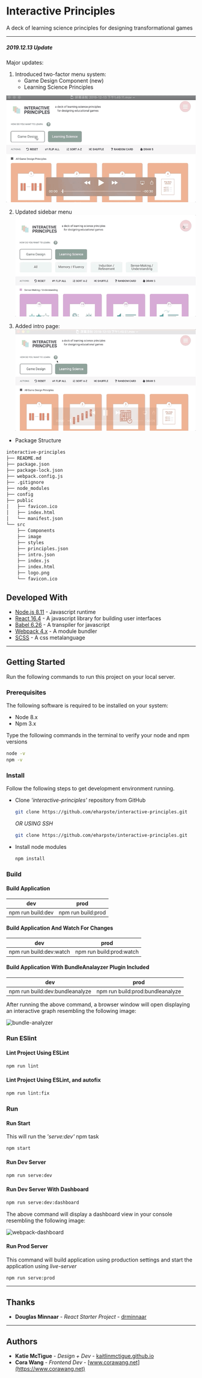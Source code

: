 # Interactive Principles
A deck of learning science principles for designing transformational games


---
##### 2019.12.13 Update

Major updates:
1. Introduced two-factor menu system:
    - Game Design Component (new)
    - Learning Science Principles 

![menuDemo](./src/images/demo/menu_demo.gif)

2. Updated sidebar menu
    ![sideDemo](./src/images/demo/side_demo.gif)
    
3. Added intro page:
    ![introDemo](./src/images/demo/intro_demo.gif)

* Package Structure
``` 
interactive-principles
├── README.md
├── package.json
├── package-lock.json
├── webpack.config.js
├── .gitignore
├── node_modules
├── config
├── public
│   ├── favicon.ico
│   ├── index.html
│   └── manifest.json
└── src
    ├── Components
    ├── image
    ├── styles
    ├── principles.json
    ├── intro.json
    ├── index.js
    ├── index.html
    ├── logo.png
    └── favicon.ico
```

## Developed With

* [Node.js 8.11](https://nodejs.org/en/) - Javascript runtime
* [React 16.4](https://reactjs.org/) - A javascript library for building user interfaces
* [Babel 6.26](https://babeljs.io/) - A transpiler for javascript
* [Webpack 4.x](https://webpack.js.org/) - A module bundler
* [SCSS](http://sass-lang.com/) - A css metalanguage

---

## Getting Started

Run the following commands to run this project on your local server. 
### Prerequisites

The following software is required to be installed on your system:

* Node 8.x
* Npm 3.x

Type the following commands in the terminal to verify your node and npm versions

  ```bash
  node -v
  npm -v
  ```

### Install

Follow the following steps to get development environment running.

* Clone _'interactive-principles'_ repository from GitHub

  ```bash
  git clone https://github.com/eharpste/interactive-principles.git
  ```

   _OR USING SSH_

  ```bash
  git clone https://github.com/eharpste/interactive-principles.git
  ```

* Install node modules

   ```bash
   npm install
   ```

### Build

#### Build Application

dev | prod
:---: | :---:
npm run build:dev | npm run build:prod

#### Build Application And Watch For Changes

dev | prod
:---: | :---:
npm run build:dev:watch | npm run build:prod:watch

#### Build Application With BundleAnalayzer Plugin Included

dev | prod
:---: | :---:
npm run build:dev:bundleanalyze | npm run build:prod:bundleanalyze

After running the above command, a browser window will open displaying an interactive graph resembling the following image:

![bundle-analyzer](https://user-images.githubusercontent.com/33935506/36382812-eadf199e-1592-11e8-9681-cf5ccf67951f.png)

### Run ESlint

#### Lint Project Using ESLint

  ```bash
  npm run lint
  ```

#### Lint Project Using ESLint, and autofix

  ```bash
  npm run lint:fix
  ```

### Run

#### Run Start

This will run the _'serve:dev'_ npm task

```bash
npm start
```

#### Run Dev Server

```bash
npm run serve:dev
```

#### Run Dev Server With Dashboard

```bash
npm run serve:dev:dashboard
```

The above command will display a dashboard view in your console resembling the following image:

![webpack-dashboard](https://user-images.githubusercontent.com/33935506/36382813-eb10b0a8-1592-11e8-9506-fd25db65a258.png)

#### Run Prod Server

This command will build application using production settings and start the application using _live-server_

```bash
npm run serve:prod
```

---

## Thanks

* **Douglas Minnaar** - *React Starter Project* - [drminnaar](https://github.com/drminnaar)

---

## Authors

* **Katie McTigue** - *Design + Dev* - [kaitlinmctigue.github.io](https://kaitlinmctigue.github.io/#/)
* **Cora Wang** - *Frontend Dev* - [www.corawang.net](https://www.corawang.net)
